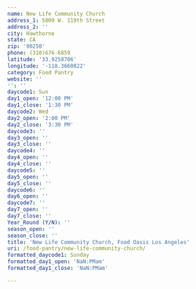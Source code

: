 ```yaml
---
name: New Life Community Church
address_1: 5009 W. 119th Street
address_2: ''
city: Hawthorne
state: CA
zip: '90250'
phone: (310)676-6859
latitude: '33.9258706'
longitude: '-118.3660822'
category: Food Pantry
website: ''
'': ''
daycode1: Sun
day1_open: '12:00 PM'
day1_close: '1:30 PM'
daycode2: Wed
day2_open: '2:00 PM'
day2_close: '3:30 PM'
daycode3: ''
day3_open: ''
day3_close: ''
daycode4: ''
day4_open: ''
day4_close: ''
daycode5: ''
day5_open: ''
day5_close: ''
daycode6: ''
day6_open: ''
daycode7: ''
day7_open: ''
day7_close: ''
Year_Round (Y/N): ''
season_open: ''
season_close: ''
title: 'New Life Community Church, Food Oasis Los Angeles'
uri: /food-pantry/new-life-community-church/
formatted_daycode1: Sunday
formatted_day1_open: 'NaN:PMam'
formatted_day1_close: 'NaN:PMam'

---
```


